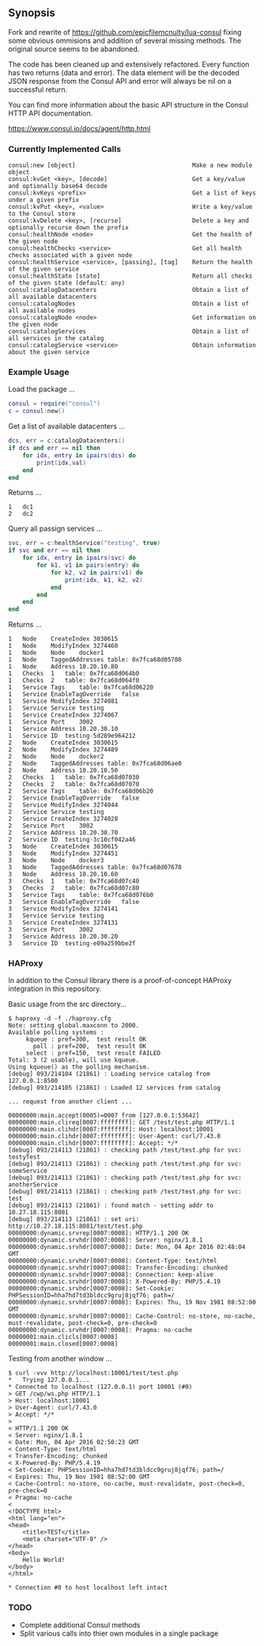## Synopsis

Fork and rewrite of https://github.com/epicfilemcnulty/lua-consul fixing some obvious ommisions and addition of several missing methods.  The original source seems to be abandoned.

The code has been cleaned up and extensively refactored.  Every function has two returns (data and error).  The data element will be the decoded JSON response from the Consul API and error will always be nil on a successful return.

You can find more information about the basic API structure in the Consul HTTP API documentation.

https://www.consul.io/docs/agent/http.html

### Currently Implemented Calls

```text
consul:new [object]									Make a new module object
consul:kvGet <key>, [decode]						Get a key/value and optionally base64 decode
consul:kvKeys <prefix>								Get a list of keys under a given prefix
consul:kvPut <key>, <value>							Write a key/value to the Consul store
consul:kvDelete <key>, [recurse]					Delete a key and optionally recurse down the prefix
consul:healthNode <node>							Get the health of the given node
consul:healthChecks <service>						Get all health checks associated with a given node
consul:healthService <service>, [passing], [tag]	Return the health of the given service
consul:healthState [state]							Return all checks of the given state (default: any)
consul:catalogDatacenters							Obtain a list of all available datacenters
consul:catalogNodes									Obtain a list of all available nodes
consul:catalogNode <node>							Get information on the given node
consul:catalogServices								Obtain a list of all services in the catalog
consul:catalogService <service>						Obtain information about the given service
```

### Example Usage

Load the package ...
```lua
consul = require("consul")
c = consul:new()
```

Get a list of available datacenters ...
```lua
dcs, err = c:catalogDatacenters()
if dcs and err == nil then
	for idx, entry in ipairs(dcs) do
		print(idx,val)
	end
end
```

Returns ...
```
1	dc1
2	dc2
```

Query all passign services ...
```lua
svc, err = c:healthService("testing", true)
if svc and err == nil then
	for idx, entry in ipairs(svc) do
		for k1, v1 in pairs(entry) do
			for k2, v2 in pairs(v1) do 
				print(idx, k1, k2, v2)
			end
		end
	end
end
```

Returns ...
```
1	Node	CreateIndex	3030615
1	Node	ModifyIndex	3274460
1	Node	Node	docker1
1	Node	TaggedAddresses	table: 0x7fca68d05780
1	Node	Address	10.20.10.80
1	Checks	1	table: 0x7fca68d064b0
1	Checks	2	table: 0x7fca68d064f0
1	Service	Tags	table: 0x7fca68d06220
1	Service	EnableTagOverride	false
1	Service	ModifyIndex	3274081
1	Service	Service	testing
1	Service	CreateIndex	3274067
1	Service	Port	3002
1	Service	Address	10.20.30.10
1	Service	ID	testing-5d289e964212
2	Node	CreateIndex	3030615
2	Node	ModifyIndex	3274489
2	Node	Node	docker2
2	Node	TaggedAddresses	table: 0x7fca68d06ae0
2	Node	Address	10.20.10.50
2	Checks	1	table: 0x7fca68d07030
2	Checks	2	table: 0x7fca68d07070
2	Service	Tags	table: 0x7fca68d06b20
2	Service	EnableTagOverride	false
2	Service	ModifyIndex	3274044
2	Service	Service	testing
2	Service	CreateIndex	3274028
2	Service	Port	3002
2	Service	Address	10.20.30.70
2	Service	ID	testing-3c10cf042a46
3	Node	CreateIndex	3030615
3	Node	ModifyIndex	3274451
3	Node	Node	docker3
3	Node	TaggedAddresses	table: 0x7fca68d07670
3	Node	Address	10.20.10.60
3	Checks	1	table: 0x7fca68d07c40
3	Checks	2	table: 0x7fca68d07c80
3	Service	Tags	table: 0x7fca68d076b0
3	Service	EnableTagOverride	false
3	Service	ModifyIndex	3274141
3	Service	Service	testing
3	Service	CreateIndex	3274131
3	Service	Port	3002
3	Service	Address	10.20.30.20
3	Service	ID	testing-e09a259bbe2f
```

### HAProxy

In addition to the Consul library there is a proof-of-concept HAProxy integration in this repository.

Basic usage from the src directory...
```
$ haproxy -d -f ./haproxy.cfg
Note: setting global.maxconn to 2000.
Available polling systems :
     kqueue : pref=300,  test result OK
       poll : pref=200,  test result OK
     select : pref=150,  test result FAILED
Total: 3 (2 usable), will use kqueue.
Using kqueue() as the polling mechanism.
[debug] 093/214104 (21861) : Loading service catalog from 127.0.0.1:8500
[debug] 093/214105 (21861) : Loaded 12 services from catalog

... request from another client ...

00000000:main.accept(0005)=0007 from [127.0.0.1:53642]
00000000:main.clireq[0007:ffffffff]: GET /test/test.php HTTP/1.1
00000000:main.clihdr[0007:ffffffff]: Host: localhost:10001
00000000:main.clihdr[0007:ffffffff]: User-Agent: curl/7.43.0
00000000:main.clihdr[0007:ffffffff]: Accept: */*
[debug] 093/214113 (21861) : checking path /test/test.php for svc: testyTest
[debug] 093/214113 (21861) : checking path /test/test.php for svc: someService
[debug] 093/214113 (21861) : checking path /test/test.php for svc: anotherService
[debug] 093/214113 (21861) : checking path /test/test.php for svc: test
[debug] 093/214113 (21861) : found match - setting addr to 10.27.18.115:8081
[debug] 093/214113 (21861) : set uri: http://10.27.18.115:8081/test/test.php
00000000:dynamic.srvrep[0007:0008]: HTTP/1.1 200 OK
00000000:dynamic.srvhdr[0007:0008]: Server: nginx/1.8.1
00000000:dynamic.srvhdr[0007:0008]: Date: Mon, 04 Apr 2016 02:48:04 GMT
00000000:dynamic.srvhdr[0007:0008]: Content-Type: text/html
00000000:dynamic.srvhdr[0007:0008]: Transfer-Encoding: chunked
00000000:dynamic.srvhdr[0007:0008]: Connection: keep-alive
00000000:dynamic.srvhdr[0007:0008]: X-Powered-By: PHP/5.4.19
00000000:dynamic.srvhdr[0007:0008]: Set-Cookie: PHPSessionID=hha7hd7td3bldcc9gruj8jqf76; path=/
00000000:dynamic.srvhdr[0007:0008]: Expires: Thu, 19 Nov 1981 08:52:00 GMT
00000000:dynamic.srvhdr[0007:0008]: Cache-Control: no-store, no-cache, must-revalidate, post-check=0, pre-check=0
00000000:dynamic.srvhdr[0007:0008]: Pragma: no-cache
00000001:main.clicls[0007:0008]
00000001:main.closed[0007:0008]
```

Testing from another window ...

```
$ curl -vvv http://localhost:10001/test/test.php
*   Trying 127.0.0.1...
* Connected to localhost (127.0.0.1) port 10001 (#0)
> GET /cwp/ws.php HTTP/1.1
> Host: localhost:10001
> User-Agent: curl/7.43.0
> Accept: */*
>
< HTTP/1.1 200 OK
< Server: nginx/1.8.1
< Date: Mon, 04 Apr 2016 02:50:23 GMT
< Content-Type: text/html
< Transfer-Encoding: chunked
< X-Powered-By: PHP/5.4.19
< Set-Cookie: PHPSessionID=hha7hd7td3bldcc9gruj8jqf76; path=/
< Expires: Thu, 19 Nov 1981 08:52:00 GMT
< Cache-Control: no-store, no-cache, must-revalidate, post-check=0, pre-check=0
< Pragma: no-cache
<
<!DOCTYPE html>
<html lang="en">
<head>
    <title>TEST</title>
    <meta charset="UTF-8" />
</head>
<body>
    Hello World!
</body>
</html>

* Connection #0 to host localhost left intact
```

### TODO

* Complete additional Consul methods
* Split various calls into thier own modules in a single package
